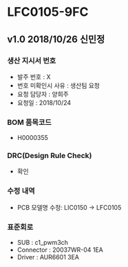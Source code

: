 # LFC0105-9FC

## v1.0 2018/10/26 신민정

### 생산 지시서 번호
* 발주 번호 : X
* 번호 미확인시 사유 : 생산팀 요청
* 요청 담당자 : 양희주
* 요청일 : 2018/10/24

###  BOM 품목코드
* H0000355

### DRC(Design Rule Check)
* 확인

### 수정 내역
* PCB 모델명 수정: LIC0150 → LFC0105

### 표준회로
* SUB : c1_pwm3ch
* Connector : 20037WR-04 1EA
* Driver : AUR6601 3EA
